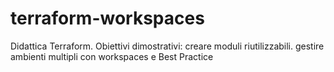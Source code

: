 # terraform-workspaces
Didattica Terraform. Obiettivi dimostrativi: creare moduli riutilizzabili. gestire ambienti multipli con workspaces e Best Practice

